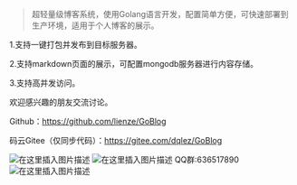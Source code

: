 >超轻量级博客系统，使用Golang语言开发，配置简单方便，可快速部署到生产环境，适用于个人博客的展示。


1.支持一键打包并发布到目标服务器。

2.支持markdown页面的展示，可配置mongodb服务器进行内容存储。

3.支持高并发访问。

欢迎感兴趣的朋友交流讨论。

Github：https://github.com/lienze/GoBlog

码云Gitee（仅同步代码）：https://gitee.com/dqlez/GoBlog


![在这里插入图片描述](https://img-blog.csdnimg.cn/20190812144117250.png?x-oss-process=image/watermark,type_ZmFuZ3poZW5naGVpdGk,shadow_10,text_aHR0cHM6Ly9ibG9nLmNzZG4ubmV0L2xpZW56ZTIwMTA=,size_16,color_FFFFFF,t_70)
![在这里插入图片描述](https://img-blog.csdnimg.cn/20190812144132283.png?x-oss-process=image/watermark,type_ZmFuZ3poZW5naGVpdGk,shadow_10,text_aHR0cHM6Ly9ibG9nLmNzZG4ubmV0L2xpZW56ZTIwMTA=,size_16,color_FFFFFF,t_70)
QQ群:636517890
![在这里插入图片描述](https://img-blog.csdnimg.cn/20190730151112836.png)
